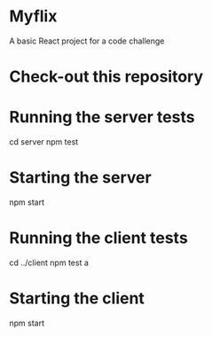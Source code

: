 # Myflix
A basic React project for a code challenge

# Check-out this repository

# Running the server tests
cd server
npm test

# Starting the server
npm start

# Running the client tests
cd ../client
npm test a

# Starting the client
npm start